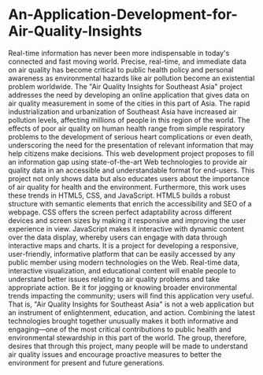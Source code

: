 # An-Application-Development-for-Air-Quality-Insights
 
Real-time information has never been more indispensable in today's connected and fast
moving world. Precise, real-time, and immediate data on air quality has become critical to 
public health policy and personal awareness as environmental hazards like air pollution 
become an existential problem worldwide. 
The "Air Quality Insights for Southeast Asia" project addresses the need by developing an 
online application that gives data on air quality measurement in some of the cities in this part 
of Asia. 
The rapid industrialization and urbanization of Southeast Asia have increased air pollution 
levels, affecting millions of people in this region of the world. The effects of poor air quality 
on human health range from simple respiratory problems to the development of serious heart 
complications or even death, underscoring the need for the presentation of relevant 
information that may help citizens make decisions. This web development project proposes to 
fill an information gap using state-of-the-art Web technologies to provide air quality data in an 
accessible and understandable format for end-users. This project not only shows data but also 
educates users about the importance of air quality for health and the environment. 
Furthermore, this work uses these trends in HTML5, CSS, and JavaScript. HTML5 builds a 
robust structure with semantic elements that enrich the accessibility and SEO of a webpage. 
CSS offers the screen perfect adaptability across different devices and screen sizes by making 
it responsive and improving the user experience in view. JavaScript makes it interactive with 
dynamic content over the data display, whereby users can engage with data through interactive 
maps and charts. 
It is a project for developing a responsive, user-friendly, informative platform that can be easily 
accessed by any public member using modern technologies on the Web. Real-time data, 
interactive visualization, and educational content will enable people to understand better issues 
relating to air quality problems and take appropriate action. Be it for jogging or knowing 
broader environmental trends impacting the community; users will find this application very 
useful. That is, "Air Quality Insights for Southeast Asia" is not a web application but an 
instrument of enlightenment, education, and action. Combining the latest technologies brought 
together unusually makes it both informative and engaging—one of the most critical 
contributions to public health and environmental stewardship in this part of the world. The 
group, therefore, desires that through this project, many people will be made to understand air 
quality issues and encourage proactive measures to better the environment for present and 
future generations. 
